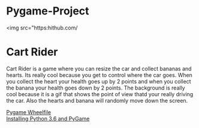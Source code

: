 # Pygame-Project
<img src="https:hithub.com/
<h1> Cart Rider</h1> 
<p> Cart Rider is a game where you can resize the car and collect bananas and hearts. Its really cool because you get to control where the car goes. When you collect the heart your health goes up by 2 points and when you collect the banana your health goes down by 2 points. The background is really cool because it is a gif that shows the point of view thatd your really driving the car. Also the hearts and banana will randomly move down the screen. </p>  
<a href = "http://wwww.1fd.uci.edu/~goh1ke/pythonlibs/#pygame"> Pygame Wheelfile </a> 
<br>
<a href = "https://youtu.be/ GikMdhAhv0"> Installing Python 3.6 and PyGame
